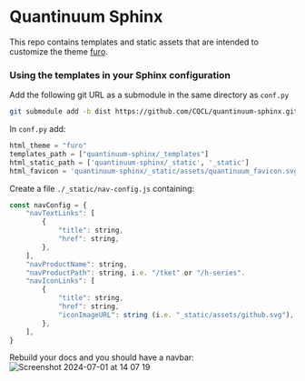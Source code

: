# Quantinuum Sphinx

This repo contains templates and static assets that are intended to customize the theme [furo](https://pradyunsg.me/furo/).


### Using the templates in your Sphinx configuration

Add the following git URL as a submodule in the same directory as `conf.py`

```bash
git submodule add -b dist https://github.com/CQCL/quantinuum-sphinx.git
```

In `conf.py` add:

```python
html_theme = "furo"
templates_path = ["quantinuum-sphinx/_templates"]
html_static_path = ['quantinuum-sphinx/_static', '_static']
html_favicon = 'quantinuum-sphinx/_static/assets/quantinuum_favicon.svg'
```

Create a file `./_static/nav-config.js` containing: 

```js
const navConfig = {
    "navTextLinks": [
        {
            "title": string,
            "href": string,
        },
    ],
    "navProductName": string,
    "navProductPath": string, i.e. "/tket" or "/h-series".
    "navIconLinks": [
        {
            "title": string,
            "href": string,
            "iconImageURL": string (i.e. "_static/assets/github.svg"),
        },
    ],
}
```

Rebuild your docs and you should have a navbar:
![Screenshot 2024-07-01 at 14 07 19](https://github.com/CQCL/quantinuum-sphinx/assets/104831665/1dfda0e7-accc-428c-bccd-b489913bf9aa)
